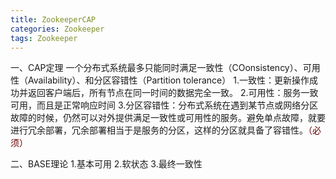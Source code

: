 ```yaml
---
title: ZookeeperCAP
categories: Zookeeper
tags: Zookeeper
---
```

 一、CAP定理
	 一个分布式系统最多只能同时满足一致性（COonsistency）、可用性（Availability）、和分区容错性（Partition tolerance）
	 1.一致性：更新操作成功并返回客户端后，所有节点在同一时间的数据完全一致。
	 2.可用性：服务一致可用，而且是正常响应时间
	 3.分区容错性：分布式系统在遇到某节点或网络分区故障的时候，仍然可以对外提供满足一致性或可用性的服务。避免单点故障，就要进行冗余部署，冗余部署相当于是服务的分区，这样的分区就具备了容错性。<font color="#660000">（必须）</font>

 二、BASE理论
	 1.基本可用
	 2.软状态
	 3.最终一致性
